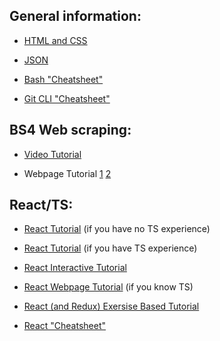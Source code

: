 ## General information:

- [HTML and CSS](https://www.youtube.com/watch?v=kMT54MPz9oE)

- [JSON](https://www.youtube.com/watch?v=GpOO5iKzOmY)

- [Bash "Cheatsheet"](https://cheatography.com/davechild/cheat-sheets/linux-command-line/)

- [Git CLI "Cheatsheet"](https://education.github.com/git-cheat-sheet-education.pdf)
  
## BS4 Web scraping:

- [Video Tutorial](https://www.youtube.com/watch?v=4UcqECQe5Kc)

- Webpage Tutorial
  [1](https://realpython.com/beautiful-soup-web-scraper-python/) 
  [2](https://www.geeksforgeeks.org/implementing-web-scraping-python-beautiful-soup/) 

## React/TS:

- [React Tutorial](https://www.youtube.com/watch?v=FJDVKeh7RJI) (if you have no TS experience)

- [React Tutorial](https://www.youtube.com/watch?v=Z5iWr6Srsj8) (if you have TS experience)

- [React Interactive Tutorial](https://react-tutorial.app/app.html?id=329)

- [React Webpage Tutorial](https://reactjs.org/tutorial/tutorial.html) (if you know TS)

- [React (and Redux) Exersise Based Tutorial](https://github.com/piotrwitek/react-redux-typescript-guide#react--redux-in-typescript---complete-guide)

- [React "Cheatsheet"](https://react-typescript-cheatsheet.netlify.app/)

